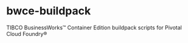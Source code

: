 # bwce-buildpack
TIBCO BusinessWorks™ Container Edition buildpack scripts for Pivotal Cloud Foundry® 
